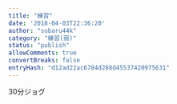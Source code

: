 ```yaml
---
title: "練習"
date: '2018-04-03T22:36:20'
author: "subaru44k"
category: "練習(弱)"
status: "publish"
allowComments: true
convertBreaks: false
entryHash: "d12ad22ac6784d288d45537420975631"
---
```

30分ジョグ
